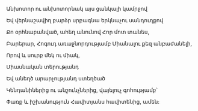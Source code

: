 Անխոտոր ու անխոտորնակ այս ցանկալի կամրջով

Եվ վերնաշավիղ բարձր սրբագնա երկնաչու սանդուղքով

Քո օրհնաբանված, ահեղ անունով Հոր մոտ տանես,

Բարերար, Հոգուդ առաջնորդությամբ Միանալու քեզ անբաժանելի,

Որով և սուրբ մեկ ու միակ,

Միասնական տերությանդ

Եվ անեղծ արարչությանդ ստեղծած

Կենդանիներից ու անշունչներից, վայելուչ գոհությամբ՝

Փառք և իշխանություն Հավիտյանս հավիտենից, ամեն: